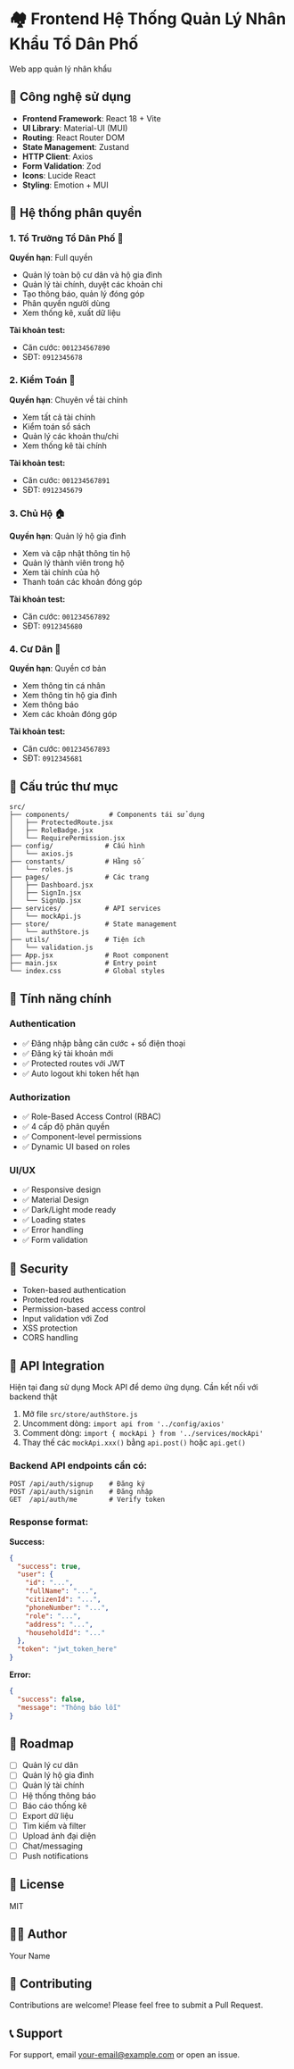 # 🏘️ Frontend Hệ Thống Quản Lý Nhân Khẩu Tổ Dân Phố

Web app quản lý nhân khẩu

## 🚀 Công nghệ sử dụng

- **Frontend Framework**: React 18 + Vite
- **UI Library**: Material-UI (MUI)
- **Routing**: React Router DOM
- **State Management**: Zustand
- **HTTP Client**: Axios
- **Form Validation**: Zod
- **Icons**: Lucide React
- **Styling**: Emotion + MUI

## 👥 Hệ thống phân quyền

### 1. Tổ Trưởng Tổ Dân Phố 👑
**Quyền hạn**: Full quyền
- Quản lý toàn bộ cư dân và hộ gia đình
- Quản lý tài chính, duyệt các khoản chi
- Tạo thông báo, quản lý đóng góp
- Phân quyền người dùng
- Xem thống kê, xuất dữ liệu

**Tài khoản test:**
- Căn cước: `001234567890`
- SĐT: `0912345678`

### 2. Kiểm Toán 🧮
**Quyền hạn**: Chuyên về tài chính
- Xem tất cả tài chính
- Kiểm toán sổ sách
- Quản lý các khoản thu/chi
- Xem thống kê tài chính

**Tài khoản test:**
- Căn cước: `001234567891`
- SĐT: `0912345679`

### 3. Chủ Hộ 🏠
**Quyền hạn**: Quản lý hộ gia đình
- Xem và cập nhật thông tin hộ
- Quản lý thành viên trong hộ
- Xem tài chính của hộ
- Thanh toán các khoản đóng góp

**Tài khoản test:**
- Căn cước: `001234567892`
- SĐT: `0912345680`

### 4. Cư Dân 👤
**Quyền hạn**: Quyền cơ bản
- Xem thông tin cá nhân
- Xem thông tin hộ gia đình
- Xem thông báo
- Xem các khoản đóng góp

**Tài khoản test:**
- Căn cước: `001234567893`
- SĐT: `0912345681`

## 📁 Cấu trúc thư mục

```
src/
├── components/          # Components tái sử dụng
│   ├── ProtectedRoute.jsx
│   ├── RoleBadge.jsx
│   └── RequirePermission.jsx
├── config/             # Cấu hình
│   └── axios.js
├── constants/          # Hằng số
│   └── roles.js
├── pages/              # Các trang
│   ├── Dashboard.jsx
│   ├── SignIn.jsx
│   └── SignUp.jsx
├── services/           # API services
│   └── mockApi.js
├── store/              # State management
│   └── authStore.js
├── utils/              # Tiện ích
│   └── validation.js
├── App.jsx             # Root component
├── main.jsx            # Entry point
└── index.css           # Global styles
```

## 🌟 Tính năng chính

### Authentication
- ✅ Đăng nhập bằng căn cước + số điện thoại
- ✅ Đăng ký tài khoản mới
- ✅ Protected routes với JWT
- ✅ Auto logout khi token hết hạn

### Authorization
- ✅ Role-Based Access Control (RBAC)
- ✅ 4 cấp độ phân quyền
- ✅ Component-level permissions
- ✅ Dynamic UI based on roles

### UI/UX
- ✅ Responsive design
- ✅ Material Design
- ✅ Dark/Light mode ready
- ✅ Loading states
- ✅ Error handling
- ✅ Form validation

## 🔐 Security

- Token-based authentication
- Protected routes
- Permission-based access control
- Input validation với Zod
- XSS protection
- CORS handling

## 📝 API Integration

Hiện tại đang sử dụng Mock API để demo ứng dụng. Cần kết nối với backend thật

1. Mở file `src/store/authStore.js`
2. Uncomment dòng: `import api from '../config/axios'`
3. Comment dòng: `import { mockApi } from '../services/mockApi'`
4. Thay thế các `mockApi.xxx()` bằng `api.post()` hoặc `api.get()`

### Backend API endpoints cần có:

```
POST /api/auth/signup    # Đăng ký
POST /api/auth/signin    # Đăng nhập
GET  /api/auth/me        # Verify token
```

### Response format:

**Success:**
```json
{
  "success": true,
  "user": {
    "id": "...",
    "fullName": "...",
    "citizenId": "...",
    "phoneNumber": "...",
    "role": "...",
    "address": "...",
    "householdId": "..."
  },
  "token": "jwt_token_here"
}
```

**Error:**
```json
{
  "success": false,
  "message": "Thông báo lỗi"
}
```

## 🚧 Roadmap

- [ ] Quản lý cư dân
- [ ] Quản lý hộ gia đình
- [ ] Quản lý tài chính
- [ ] Hệ thống thông báo
- [ ] Báo cáo thống kê
- [ ] Export dữ liệu
- [ ] Tìm kiếm và filter
- [ ] Upload ảnh đại diện
- [ ] Chat/messaging
- [ ] Push notifications

## 📄 License

MIT

## 👨‍💻 Author

Your Name

## 🤝 Contributing

Contributions are welcome! Please feel free to submit a Pull Request.

## 📞 Support

For support, email your-email@example.com or open an issue.